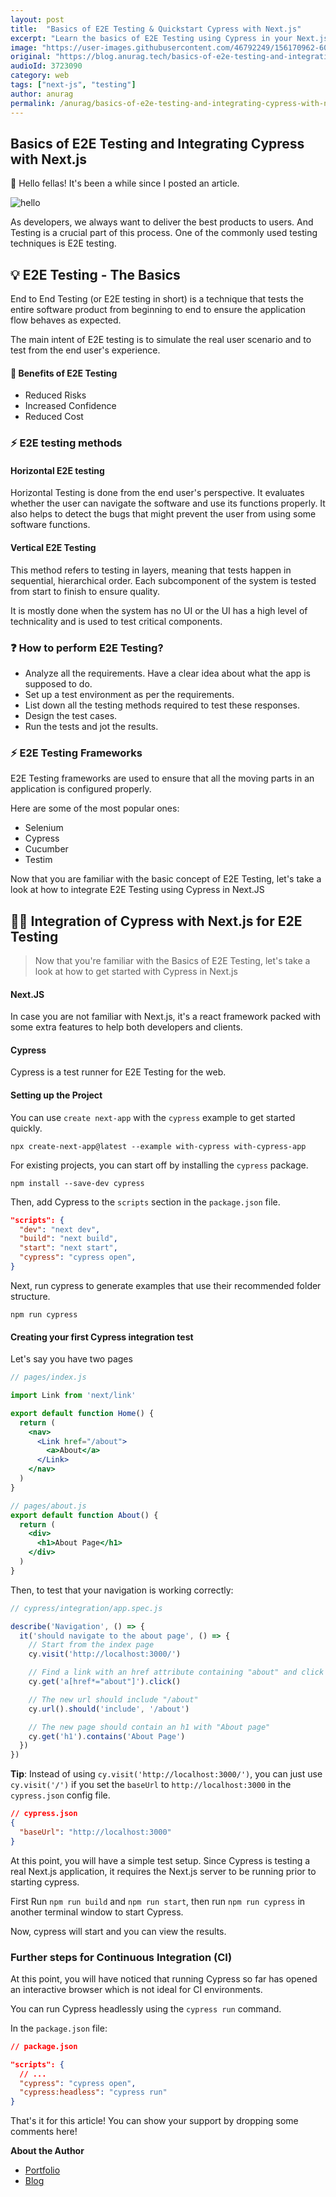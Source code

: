 ```yaml
---
layout: post
title:  "Basics of E2E Testing & Quickstart Cypress with Next.js"
excerpt: "Learn the basics of E2E Testing using Cypress in your Next.js app from this start guide!"
image: "https://user-images.githubusercontent.com/46792249/156170962-605f6ce9-2924-411b-8d39-888c351d0ada.png"
original: "https://blog.anurag.tech/basics-of-e2e-testing-and-integrating-cypress-with-nextjs"
audioId: 3723090
category: web
tags: ["next-js", "testing"]
author: anurag
permalink: /anurag/basics-of-e2e-testing-and-integrating-cypress-with-next-js
---
```


## Basics of E2E Testing and Integrating Cypress with Next.js

👋 Hello fellas! It's been a while since I posted an article. 

![hello](https://media.giphy.com/media/3ornk57KwDXf81rjWM/giphy.gif)

As developers, we always want to deliver the best products to users. And Testing is a crucial part of this process. One of the commonly used testing techniques is E2E testing.

## 💡 E2E Testing - The Basics

End to End Testing (or E2E testing in short) is a technique that tests the entire software product from beginning to end to ensure the application flow behaves as expected. 

The main intent of E2E testing is to simulate the real user scenario and to test from the end user's experience.

#### 📃 Benefits of E2E Testing

- Reduced Risks
- Increased Confidence
- Reduced Cost

### ⚡ E2E testing methods

#### Horizontal E2E testing

Horizontal Testing is done from the end user's perspective. It evaluates whether the user can navigate the software and use its functions properly. It also helps to detect the bugs that might prevent the user from using some software functions.

#### Vertical E2E Testing

This method refers to testing in layers, meaning that tests happen in sequential, hierarchical order. Each subcomponent of the system is tested from start to finish to ensure quality.

It is mostly done when the system has no UI or the UI has a high level of technicality and is used to test critical components.

### ❓ How to perform E2E Testing?

- Analyze all the requirements. Have a clear idea about what the app is supposed to do.
- Set up a test environment as per the requirements.
- List down all the testing methods required to test these responses.
- Design the test cases.
- Run the tests and jot the results.

### ⚡ E2E Testing Frameworks

E2E Testing frameworks are used to ensure that all the moving parts in an application is configured properly.

Here are some of the most popular ones:

- Selenium
- Cypress
- Cucumber
- Testim

Now that you are familiar with the basic concept of E2E Testing, let's take a look at how to integrate E2E Testing using Cypress in Next.JS

## 👨‍💻 Integration of Cypress with Next.js for E2E Testing

> Now that you're familiar with the Basics of E2E Testing, let's take a look at how to get started with Cypress in Next.js

#### Next.JS

In case you are not familiar with Next.js, it's a react framework packed with some extra features to help both developers and clients.

#### Cypress

Cypress is a test runner for E2E Testing for the web.

#### Setting up the Project

You can use `create next-app` with the `cypress` example to get started quickly.

```shell
npx create-next-app@latest --example with-cypress with-cypress-app 
```

For existing projects, you can start off by installing the `cypress` package.

```shell
npm install --save-dev cypress
```

Then, add Cypress to the `scripts` section in the `package.json` file.

```json
"scripts": {
  "dev": "next dev",
  "build": "next build",
  "start": "next start",
  "cypress": "cypress open",
}
```

Next, run cypress to generate examples that use their recommended folder structure.

```shell
npm run cypress
```

#### Creating your first Cypress integration test

Let's say you have two pages
```jsx
// pages/index.js

import Link from 'next/link'

export default function Home() {
  return (
    <nav>
      <Link href="/about">
        <a>About</a>
      </Link>
    </nav>
  )
}
```

```jsx
// pages/about.js
export default function About() {
  return (
    <div>
      <h1>About Page</h1>
    </div>
  )
}
```

Then, to test that your navigation is working correctly:

```jsx
// cypress/integration/app.spec.js

describe('Navigation', () => {
  it('should navigate to the about page', () => {
    // Start from the index page
    cy.visit('http://localhost:3000/')

    // Find a link with an href attribute containing "about" and click it
    cy.get('a[href*="about"]').click()

    // The new url should include "/about"
    cy.url().should('include', '/about')

    // The new page should contain an h1 with "About page"
    cy.get('h1').contains('About Page')
  })
})
```

**Tip**: Instead of using `cy.visit('http://localhost:3000/')`, you can just use `cy.visit('/')` if you set the `baseUrl` to `http://localhost:3000` in the `cypress.json` config file.

```json
// cypress.json 
{
  "baseUrl": "http://localhost:3000"
}
```

At this point, you will have a simple test setup. Since Cypress is testing a real Next.js application, it requires the Next.js server to be running prior to starting cypress.

First Run `npm run build` and `npm run start`, then run `npm run cypress` in another terminal window to start Cypress.

Now, cypress will start and you can view the results.

### Further steps for Continuous Integration (CI)

At this point, you will have noticed that running Cypress so far has opened an interactive browser which is not ideal for CI environments.

You can run Cypress headlessly using the `cypress run` command. 

In the `package.json` file:

```json
// package.json

"scripts": {
  // ...
  "cypress": "cypress open",
  "cypress:headless": "cypress run"
}
```

That's it for this article! You can show your support by dropping some comments here!

**About the Author**

- [Portfolio](https://anurag.tech)
- [Blog](https://blog.anurag.tech)